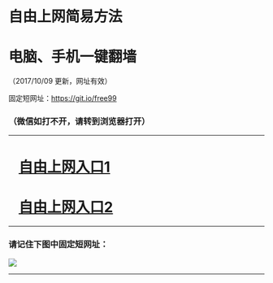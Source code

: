 ﻿# 自由上网简易方法

# 电脑、手机一键翻墙

（2017/10/09 更新，网址有效）

固定短网址：https://git.io/free99

### （微信如打不开，请转到浏览器打开）


***





# &nbsp;&nbsp; <a href="http://ft347522914.fwq-tz-1001.info/fwqtz01.html?t=100900130858 " target="_blank">自由上网入口1</a>
# &nbsp;&nbsp; <a href="http://ft1352717521.fwq-tz-1002.info/fwqtz02.html?t=10090013083 " target="_blank">自由上网入口2</a>
***

### 请记住下图中固定短网址：

<img src="https://s3-us-west-2.amazonaws.com/fwq-1001/yjfq-20170905okok.png" /> 


***

